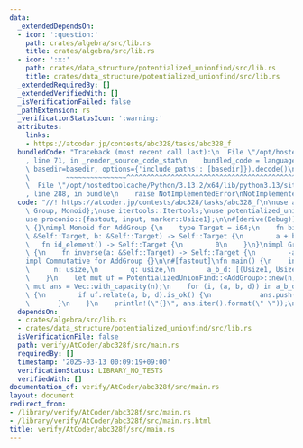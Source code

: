 ```yaml
---
data:
  _extendedDependsOn:
  - icon: ':question:'
    path: crates/algebra/src/lib.rs
    title: crates/algebra/src/lib.rs
  - icon: ':x:'
    path: crates/data_structure/potentialized_unionfind/src/lib.rs
    title: crates/data_structure/potentialized_unionfind/src/lib.rs
  _extendedRequiredBy: []
  _extendedVerifiedWith: []
  _isVerificationFailed: false
  _pathExtension: rs
  _verificationStatusIcon: ':warning:'
  attributes:
    links:
    - https://atcoder.jp/contests/abc328/tasks/abc328_f
  bundledCode: "Traceback (most recent call last):\n  File \"/opt/hostedtoolcache/Python/3.13.2/x64/lib/python3.13/site-packages/onlinejudge_verify/documentation/build.py\"\
    , line 71, in _render_source_code_stat\n    bundled_code = language.bundle(stat.path,\
    \ basedir=basedir, options={'include_paths': [basedir]}).decode()\n          \
    \         ~~~~~~~~~~~~~~~^^^^^^^^^^^^^^^^^^^^^^^^^^^^^^^^^^^^^^^^^^^^^^^^^^^^^^^^^^^^^^^^^^\n\
    \  File \"/opt/hostedtoolcache/Python/3.13.2/x64/lib/python3.13/site-packages/onlinejudge_verify/languages/rust.py\"\
    , line 288, in bundle\n    raise NotImplementedError\nNotImplementedError\n"
  code: "//! https://atcoder.jp/contests/abc328/tasks/abc328_f\n\nuse algebra::{Commutative,\
    \ Group, Monoid};\nuse itertools::Itertools;\nuse potentialized_unionfind::PotentializedUnionFind;\n\
    use proconio::{fastout, input, marker::Usize1};\n\n#[derive(Debug)]\nstruct AddGroup\
    \ {}\nimpl Monoid for AddGroup {\n    type Target = i64;\n    fn binary_operation(a:\
    \ &Self::Target, b: &Self::Target) -> Self::Target {\n        a + b\n    }\n \
    \   fn id_element() -> Self::Target {\n        0\n    }\n}\nimpl Group for AddGroup\
    \ {\n    fn inverse(a: &Self::Target) -> Self::Target {\n        -a\n    }\n}\n\
    impl Commutative for AddGroup {}\n\n#[fastout]\nfn main() {\n    input! {\n  \
    \      n: usize,\n        q: usize,\n        a_b_d: [(Usize1, Usize1, i64); q],\n\
    \    }\n    let mut uf = PotentializedUnionFind::<AddGroup>::new(n);\n    let\
    \ mut ans = Vec::with_capacity(n);\n    for (i, (a, b, d)) in a_b_d.into_iter().enumerate()\
    \ {\n        if uf.relate(a, b, d).is_ok() {\n            ans.push(i + 1);\n \
    \       }\n    }\n    println!(\"{}\", ans.iter().format(\" \"));\n}\n"
  dependsOn:
  - crates/algebra/src/lib.rs
  - crates/data_structure/potentialized_unionfind/src/lib.rs
  isVerificationFile: false
  path: verify/AtCoder/abc328f/src/main.rs
  requiredBy: []
  timestamp: '2025-03-13 00:09:19+09:00'
  verificationStatus: LIBRARY_NO_TESTS
  verifiedWith: []
documentation_of: verify/AtCoder/abc328f/src/main.rs
layout: document
redirect_from:
- /library/verify/AtCoder/abc328f/src/main.rs
- /library/verify/AtCoder/abc328f/src/main.rs.html
title: verify/AtCoder/abc328f/src/main.rs
---
```

